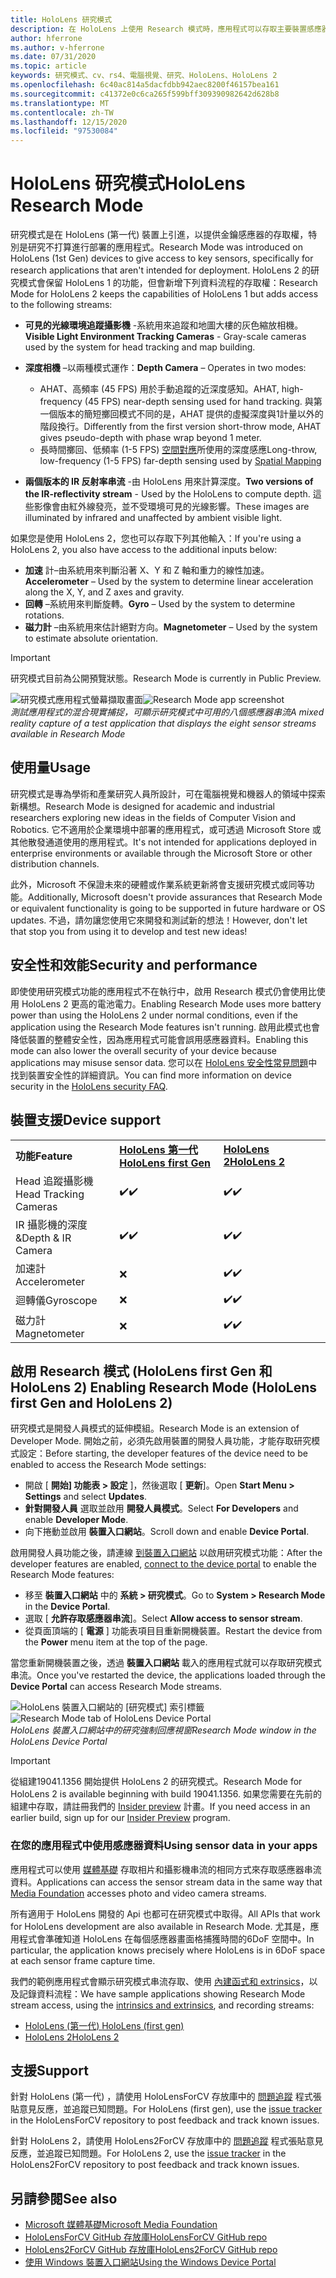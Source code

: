 ```yaml
---
title: HoloLens 研究模式
description: 在 HoloLens 上使用 Research 模式時，應用程式可以存取主要裝置感應器串流 (深度、環境追蹤和 IR 反射率) 。
author: hferrone
ms.author: v-hferrone
ms.date: 07/31/2020
ms.topic: article
keywords: 研究模式、cv、rs4、電腦視覺、研究、HoloLens、HoloLens 2
ms.openlocfilehash: 6c40ac814a5dacfdbb942aec8200f46157bea161
ms.sourcegitcommit: c41372e0c6ca265f599bff309390982642d628b8
ms.translationtype: MT
ms.contentlocale: zh-TW
ms.lasthandoff: 12/15/2020
ms.locfileid: "97530084"
---
```

# <a name="hololens-research-mode"></a><span data-ttu-id="e1cda-104">HoloLens 研究模式</span><span class="sxs-lookup"><span data-stu-id="e1cda-104">HoloLens Research Mode</span></span>

<span data-ttu-id="e1cda-105">研究模式是在 HoloLens (第一代) 裝置上引進，以提供金鑰感應器的存取權，特別是研究不打算進行部署的應用程式。</span><span class="sxs-lookup"><span data-stu-id="e1cda-105">Research Mode was introduced on HoloLens (1st Gen) devices to give access to key sensors, specifically for research applications that aren't intended for deployment.</span></span>  <span data-ttu-id="e1cda-106">HoloLens 2 的研究模式會保留 HoloLens 1 的功能，但會新增下列資料流程的存取權：</span><span class="sxs-lookup"><span data-stu-id="e1cda-106">Research Mode for HoloLens 2 keeps the capabilities of HoloLens 1 but adds access to the following streams:</span></span>

* <span data-ttu-id="e1cda-107">**可見的光線環境追蹤攝影機** -系統用來追蹤和地圖大樓的灰色縮放相機。</span><span class="sxs-lookup"><span data-stu-id="e1cda-107">**Visible Light Environment Tracking Cameras** - Gray-scale cameras used by the system for head tracking and map building.</span></span>
* <span data-ttu-id="e1cda-108">**深度相機** –以兩種模式運作：</span><span class="sxs-lookup"><span data-stu-id="e1cda-108">**Depth Camera** – Operates in two modes:</span></span>  
    + <span data-ttu-id="e1cda-109">AHAT、高頻率 (45 FPS) 用於手動追蹤的近深度感知。</span><span class="sxs-lookup"><span data-stu-id="e1cda-109">AHAT, high-frequency (45 FPS) near-depth sensing used for hand tracking.</span></span> <span data-ttu-id="e1cda-110">與第一個版本的簡短擲回模式不同的是，AHAT 提供的虛擬深度與1計量以外的階段換行。</span><span class="sxs-lookup"><span data-stu-id="e1cda-110">Differently from the first version short-throw mode, AHAT gives pseudo-depth with phase wrap beyond 1 meter.</span></span> 
    + <span data-ttu-id="e1cda-111">長時間擲回、低頻率 (1-5 FPS) [空間對應](../../design/spatial-mapping.md)所使用的深度感應</span><span class="sxs-lookup"><span data-stu-id="e1cda-111">Long-throw, low-frequency (1-5 FPS) far-depth sensing used by [Spatial Mapping](../../design/spatial-mapping.md)</span></span>

* <span data-ttu-id="e1cda-112">**兩個版本的 IR 反射率串流** -由 HoloLens 用來計算深度。</span><span class="sxs-lookup"><span data-stu-id="e1cda-112">**Two versions of the IR-reflectivity stream** - Used by the HoloLens to compute depth.</span></span> <span data-ttu-id="e1cda-113">這些影像會由紅外線發亮，並不受環境可見的光線影響。</span><span class="sxs-lookup"><span data-stu-id="e1cda-113">These images are illuminated by infrared and unaffected by ambient visible light.</span></span>

<span data-ttu-id="e1cda-114">如果您是使用 HoloLens 2，您也可以存取下列其他輸入：</span><span class="sxs-lookup"><span data-stu-id="e1cda-114">If you're using a HoloLens 2, you also have access to the additional inputs below:</span></span>

* <span data-ttu-id="e1cda-115">**加速** 計–由系統用來判斷沿著 X、Y 和 Z 軸和重力的線性加速。</span><span class="sxs-lookup"><span data-stu-id="e1cda-115">**Accelerometer** – Used by the system to determine linear acceleration along the X, Y, and Z axes and gravity.</span></span>
* <span data-ttu-id="e1cda-116">**回轉** –系統用來判斷旋轉。</span><span class="sxs-lookup"><span data-stu-id="e1cda-116">**Gyro** – Used by the system to determine rotations.</span></span>
* <span data-ttu-id="e1cda-117">**磁力計** –由系統用來估計絕對方向。</span><span class="sxs-lookup"><span data-stu-id="e1cda-117">**Magnetometer** – Used by the system to estimate absolute orientation.</span></span>

> [!IMPORTANT]
> <span data-ttu-id="e1cda-118">研究模式目前為公開預覽狀態。</span><span class="sxs-lookup"><span data-stu-id="e1cda-118">Research Mode is currently in Public Preview.</span></span> 

<span data-ttu-id="e1cda-119">![研究模式應用程式螢幕擷取畫面](images/sensor-stream-viewer.jpg)</span><span class="sxs-lookup"><span data-stu-id="e1cda-119">![Research Mode app screenshot](images/sensor-stream-viewer.jpg)</span></span><br>
<span data-ttu-id="e1cda-120">*測試應用程式的混合現實捕捉，可顯示研究模式中可用的八個感應器串流*</span><span class="sxs-lookup"><span data-stu-id="e1cda-120">*A mixed reality capture of a test application that displays the eight sensor streams available in Research Mode*</span></span>

## <a name="usage"></a><span data-ttu-id="e1cda-121">使用量</span><span class="sxs-lookup"><span data-stu-id="e1cda-121">Usage</span></span>

<span data-ttu-id="e1cda-122">研究模式是專為學術和產業研究人員所設計，可在電腦視覺和機器人的領域中探索新構想。</span><span class="sxs-lookup"><span data-stu-id="e1cda-122">Research Mode is designed for academic and industrial researchers exploring new ideas in the fields of Computer Vision and Robotics.</span></span>  <span data-ttu-id="e1cda-123">它不適用於企業環境中部署的應用程式，或可透過 Microsoft Store 或其他散發通道使用的應用程式。</span><span class="sxs-lookup"><span data-stu-id="e1cda-123">It's not intended for applications deployed in enterprise environments or available through the Microsoft Store or other distribution channels.</span></span>

<span data-ttu-id="e1cda-124">此外，Microsoft 不保證未來的硬體或作業系統更新將會支援研究模式或同等功能。</span><span class="sxs-lookup"><span data-stu-id="e1cda-124">Additionally, Microsoft doesn't provide assurances that Research Mode or equivalent functionality is going to be supported in future hardware or OS updates.</span></span> <span data-ttu-id="e1cda-125">不過，請勿讓您使用它來開發和測試新的想法！</span><span class="sxs-lookup"><span data-stu-id="e1cda-125">However, don't let that stop you from using it to develop and test new ideas!</span></span>

## <a name="security-and-performance"></a><span data-ttu-id="e1cda-126">安全性和效能</span><span class="sxs-lookup"><span data-stu-id="e1cda-126">Security and performance</span></span>

<span data-ttu-id="e1cda-127">即使使用研究模式功能的應用程式不在執行中，啟用 Research 模式仍會使用比使用 HoloLens 2 更高的電池電力。</span><span class="sxs-lookup"><span data-stu-id="e1cda-127">Enabling Research Mode uses more battery power than using the HoloLens 2 under normal conditions, even if the application using the Research Mode features isn't running.</span></span>  <span data-ttu-id="e1cda-128">啟用此模式也會降低裝置的整體安全性，因為應用程式可能會誤用感應器資料。</span><span class="sxs-lookup"><span data-stu-id="e1cda-128">Enabling this mode can also lower the overall security of your device because applications may misuse sensor data.</span></span>  <span data-ttu-id="e1cda-129">您可以在 [HoloLens 安全性常見問題](https://docs.microsoft.com/hololens/hololens-faq-security)中找到裝置安全性的詳細資訊。</span><span class="sxs-lookup"><span data-stu-id="e1cda-129">You can find more information on device security in the [HoloLens security FAQ](https://docs.microsoft.com/hololens/hololens-faq-security).</span></span>  

## <a name="device-support"></a><span data-ttu-id="e1cda-130">裝置支援</span><span class="sxs-lookup"><span data-stu-id="e1cda-130">Device support</span></span>
<table><span data-ttu-id="e1cda-131">
    <colgroup>
    <col width="33%" />
    <col width="33%" />
    <col width="33%" /> </colgroup>
    </span><span class="sxs-lookup"><span data-stu-id="e1cda-131">
    <colgroup>
    <col width="33%" />
    <col width="33%" />
    <col width="33%" /> </colgroup>
    </span></span><tr>
        <td><span data-ttu-id="e1cda-132"><strong>功能</strong></span><span class="sxs-lookup"><span data-stu-id="e1cda-132"><strong>Feature</strong></span></span></td>
        <td><span data-ttu-id="e1cda-133"><a href="https://docs.microsoft.com/hololens/hololens1-hardware"><strong>HoloLens 第一代</strong></a></span><span class="sxs-lookup"><span data-stu-id="e1cda-133"><a href="https://docs.microsoft.com/hololens/hololens1-hardware"><strong>HoloLens first Gen</strong></a></span></span></td>
        <td><span data-ttu-id="e1cda-134"><a href="https://docs.microsoft.com/hololens/hololens2-hardware"><strong>HoloLens 2</strong></a></span><span class="sxs-lookup"><span data-stu-id="e1cda-134"><a href="https://docs.microsoft.com/hololens/hololens2-hardware"><strong>HoloLens 2</strong></a></span></span></td>
    </tr>
     <tr>
        <td><span data-ttu-id="e1cda-135">Head 追蹤攝影機</span><span class="sxs-lookup"><span data-stu-id="e1cda-135">Head Tracking Cameras</span></span></td>
        <td><span data-ttu-id="e1cda-136">✔️</span><span class="sxs-lookup"><span data-stu-id="e1cda-136">✔️</span></span></td>
        <td><span data-ttu-id="e1cda-137">✔️</span><span class="sxs-lookup"><span data-stu-id="e1cda-137">✔️</span></span></td>
    </tr>
    <tr>
        <td><span data-ttu-id="e1cda-138">IR 攝影機的深度 &</span><span class="sxs-lookup"><span data-stu-id="e1cda-138">Depth & IR Camera</span></span></td>
        <td><span data-ttu-id="e1cda-139">✔️</span><span class="sxs-lookup"><span data-stu-id="e1cda-139">✔️</span></span></td>
        <td><span data-ttu-id="e1cda-140">✔️</span><span class="sxs-lookup"><span data-stu-id="e1cda-140">✔️</span></span></td>
    </tr>
    <tr>
        <td><span data-ttu-id="e1cda-141">加速計</span><span class="sxs-lookup"><span data-stu-id="e1cda-141">Accelerometer</span></span></td>
        <td>❌</td>
        <td><span data-ttu-id="e1cda-142">✔️</span><span class="sxs-lookup"><span data-stu-id="e1cda-142">✔️</span></span></td>
    </tr>
    <tr>
        <td><span data-ttu-id="e1cda-143">迴轉儀</span><span class="sxs-lookup"><span data-stu-id="e1cda-143">Gyroscope</span></span></td>
        <td>❌</td>
        <td><span data-ttu-id="e1cda-144">✔️</span><span class="sxs-lookup"><span data-stu-id="e1cda-144">✔️</span></span></td>
    </tr>
    <tr>
        <td><span data-ttu-id="e1cda-145">磁力計</span><span class="sxs-lookup"><span data-stu-id="e1cda-145">Magnetometer</span></span></td>
        <td>❌</td>
        <td><span data-ttu-id="e1cda-146">✔️</span><span class="sxs-lookup"><span data-stu-id="e1cda-146">✔️</span></span></td>
    </tr>
</table>

## <a name="enabling-research-mode-hololens-first-gen-and-hololens-2"></a><span data-ttu-id="e1cda-147">啟用 Research 模式 (HoloLens first Gen 和 HoloLens 2) </span><span class="sxs-lookup"><span data-stu-id="e1cda-147">Enabling Research Mode (HoloLens first Gen and HoloLens 2)</span></span>

<span data-ttu-id="e1cda-148">研究模式是開發人員模式的延伸模組。</span><span class="sxs-lookup"><span data-stu-id="e1cda-148">Research Mode is an extension of Developer Mode.</span></span> <span data-ttu-id="e1cda-149">開始之前，必須先啟用裝置的開發人員功能，才能存取研究模式設定：</span><span class="sxs-lookup"><span data-stu-id="e1cda-149">Before starting, the developer features of the device need to be enabled to access the Research Mode settings:</span></span> 

* <span data-ttu-id="e1cda-150">開啟 [ **開始] 功能表 > 設定** ]，然後選取 [ **更新**]。</span><span class="sxs-lookup"><span data-stu-id="e1cda-150">Open **Start Menu > Settings** and select **Updates**.</span></span>
* <span data-ttu-id="e1cda-151">**針對開發人員** 選取並啟用 **開發人員模式**。</span><span class="sxs-lookup"><span data-stu-id="e1cda-151">Select **For Developers** and enable **Developer Mode**.</span></span>
* <span data-ttu-id="e1cda-152">向下捲動並啟用 **裝置入口網站**。</span><span class="sxs-lookup"><span data-stu-id="e1cda-152">Scroll down and enable **Device Portal**.</span></span>

<span data-ttu-id="e1cda-153">啟用開發人員功能之後，請連線 [到裝置入口網站](https://docs.microsoft.com/windows/uwp/debug-test-perf/device-portal-hololens) 以啟用研究模式功能：</span><span class="sxs-lookup"><span data-stu-id="e1cda-153">After the developer features  are enabled, [connect to the device portal](https://docs.microsoft.com/windows/uwp/debug-test-perf/device-portal-hololens) to enable the Research Mode features:</span></span>

* <span data-ttu-id="e1cda-154">移至 **裝置入口網站** 中的 **系統 > 研究模式**。</span><span class="sxs-lookup"><span data-stu-id="e1cda-154">Go to **System > Research Mode** in the **Device Portal**.</span></span>
* <span data-ttu-id="e1cda-155">選取 [ **允許存取感應器串流**]。</span><span class="sxs-lookup"><span data-stu-id="e1cda-155">Select **Allow access to sensor stream**.</span></span>
* <span data-ttu-id="e1cda-156">從頁面頂端的 [ **電源** ] 功能表項目目重新開機裝置。</span><span class="sxs-lookup"><span data-stu-id="e1cda-156">Restart the device from the **Power** menu item at the top of the page.</span></span>

<span data-ttu-id="e1cda-157">當您重新開機裝置之後，透過 **裝置入口網站** 載入的應用程式就可以存取研究模式串流。</span><span class="sxs-lookup"><span data-stu-id="e1cda-157">Once you've restarted the device, the applications loaded through the **Device Portal** can access Research Mode streams.</span></span>

<span data-ttu-id="e1cda-158">![HoloLens 裝置入口網站的 [研究模式] 索引標籤](images/ResearchModeDevPortal.png)</span><span class="sxs-lookup"><span data-stu-id="e1cda-158">![Research Mode tab of HoloLens Device Portal](images/ResearchModeDevPortal.png)</span></span><br>
<span data-ttu-id="e1cda-159">*HoloLens 裝置入口網站中的研究強制回應視窗*</span><span class="sxs-lookup"><span data-stu-id="e1cda-159">*Research Mode window in the HoloLens Device Portal*</span></span>

> [!IMPORTANT]
> <span data-ttu-id="e1cda-160">從組建19041.1356 開始提供 HoloLens 2 的研究模式。</span><span class="sxs-lookup"><span data-stu-id="e1cda-160">Research Mode for HoloLens 2 is available beginning with build 19041.1356.</span></span> <span data-ttu-id="e1cda-161">如果您需要在先前的組建中存取，請註冊我們的 [Insider preview](https://docs.microsoft.com/hololens/hololens-insider) 計畫。</span><span class="sxs-lookup"><span data-stu-id="e1cda-161">If you need access in an earlier build, sign up for our [Insider Preview](https://docs.microsoft.com/hololens/hololens-insider) program.</span></span>

### <a name="using-sensor-data-in-your-apps"></a><span data-ttu-id="e1cda-162">在您的應用程式中使用感應器資料</span><span class="sxs-lookup"><span data-stu-id="e1cda-162">Using sensor data in your apps</span></span>

<span data-ttu-id="e1cda-163">應用程式可以使用 [媒體基礎](https://msdn.microsoft.com/library/windows/desktop/ms694197) 存取相片和攝影機串流的相同方式來存取感應器串流資料。</span><span class="sxs-lookup"><span data-stu-id="e1cda-163">Applications can access the sensor stream data in the same way that [Media Foundation](https://msdn.microsoft.com/library/windows/desktop/ms694197) accesses photo and video camera streams.</span></span> 

<span data-ttu-id="e1cda-164">所有適用于 HoloLens 開發的 Api 也都可在研究模式中取得。</span><span class="sxs-lookup"><span data-stu-id="e1cda-164">All APIs that work for HoloLens development are also available in Research Mode.</span></span> <span data-ttu-id="e1cda-165">尤其是，應用程式會準確知道 HoloLens 在每個感應器畫面格捕獲時間的6DoF 空間中。</span><span class="sxs-lookup"><span data-stu-id="e1cda-165">In particular, the application  knows precisely where HoloLens is in 6DoF space at each sensor frame capture time.</span></span>

<span data-ttu-id="e1cda-166">我們的範例應用程式會顯示研究模式串流存取、使用 [內建函式和 extrinsics](https://docs.microsoft.com/windows/mixed-reality/locatable-camera#locating-the-device-camera-in-the-world)，以及記錄資料流程：</span><span class="sxs-lookup"><span data-stu-id="e1cda-166">We have sample applications showing Research Mode stream access, using the [intrinsics and extrinsics](https://docs.microsoft.com/windows/mixed-reality/locatable-camera#locating-the-device-camera-in-the-world), and recording streams:</span></span>
* [<span data-ttu-id="e1cda-167">HoloLens (第一代) </span><span class="sxs-lookup"><span data-stu-id="e1cda-167">HoloLens (first gen)</span></span>](https://github.com/Microsoft/HoloLensForCV)
* [<span data-ttu-id="e1cda-168">HoloLens 2</span><span class="sxs-lookup"><span data-stu-id="e1cda-168">HoloLens 2</span></span>](https://github.com/microsoft/HoloLens2ForCV)

## <a name="support"></a><span data-ttu-id="e1cda-169">支援</span><span class="sxs-lookup"><span data-stu-id="e1cda-169">Support</span></span>

<span data-ttu-id="e1cda-170">針對 HoloLens (第一代) ，請使用 HoloLensForCV 存放庫中的 [問題追蹤](https://github.com/Microsoft/HololensForCV/issues) 程式張貼意見反應，並追蹤已知問題。</span><span class="sxs-lookup"><span data-stu-id="e1cda-170">For HoloLens (first gen), use the [issue tracker](https://github.com/Microsoft/HololensForCV/issues) in the HoloLensForCV repository to post feedback and track known issues.</span></span>

<span data-ttu-id="e1cda-171">針對 HoloLens 2，請使用 HoloLens2ForCV 存放庫中的 [問題追蹤](https://github.com/microsoft/HoloLens2ForCV/issues) 程式張貼意見反應，並追蹤已知問題。</span><span class="sxs-lookup"><span data-stu-id="e1cda-171">For HoloLens 2, use the [issue tracker](https://github.com/microsoft/HoloLens2ForCV/issues) in the HoloLens2ForCV repository to post feedback and track known issues.</span></span>

## <a name="see-also"></a><span data-ttu-id="e1cda-172">另請參閱</span><span class="sxs-lookup"><span data-stu-id="e1cda-172">See also</span></span>

* [<span data-ttu-id="e1cda-173">Microsoft 媒體基礎</span><span class="sxs-lookup"><span data-stu-id="e1cda-173">Microsoft Media Foundation</span></span>](https://msdn.microsoft.com/library/windows/desktop/ms694197)
* [<span data-ttu-id="e1cda-174">HoloLensForCV GitHub 存放庫</span><span class="sxs-lookup"><span data-stu-id="e1cda-174">HoloLensForCV GitHub repo</span></span>](https://github.com/Microsoft/HoloLensForCV)
* [<span data-ttu-id="e1cda-175">HoloLens2ForCV GitHub 存放庫</span><span class="sxs-lookup"><span data-stu-id="e1cda-175">HoloLens2ForCV GitHub repo</span></span>](https://github.com/microsoft/HoloLens2ForCV)
* [<span data-ttu-id="e1cda-176">使用 Windows 裝置入口網站</span><span class="sxs-lookup"><span data-stu-id="e1cda-176">Using the Windows Device Portal</span></span>](using-the-windows-device-portal.md)
